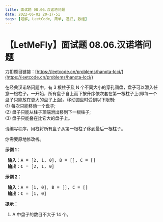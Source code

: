 ```yaml
---
title: 面试题 08.06.汉诺塔问题
date: 2022-06-02 20-17-51
tags: [题解, LeetCode, 简单, 递归, 数组]
---
```


# 【LetMeFly】面试题 08.06.汉诺塔问题

力扣题目链接：[https://leetcode.cn/problems/hanota-lcci/](https://leetcode.cn/problems/hanota-lcci/)

<p>在经典汉诺塔问题中，有 3 根柱子及 N 个不同大小的穿孔圆盘，盘子可以滑入任意一根柱子。一开始，所有盘子自上而下按升序依次套在第一根柱子上(即每一个盘子只能放在更大的盘子上面)。移动圆盘时受到以下限制:<br />
(1) 每次只能移动一个盘子;<br />
(2) 盘子只能从柱子顶端滑出移到下一根柱子;<br />
(3) 盘子只能叠在比它大的盘子上。</p>

<p>请编写程序，用栈将所有盘子从第一根柱子移到最后一根柱子。</p>

<p>你需要原地修改栈。</p>

<p><strong>示例 1：</strong></p>

<pre>
<strong> 输入</strong>：A = [2, 1, 0], B = [], C = []
<strong> 输出</strong>：C = [2, 1, 0]
</pre>

<p><strong>示例 2：</strong></p>

<pre>
<strong> 输入</strong>：A = [1, 0], B = [], C = []
<strong> 输出</strong>：C = [1, 0]
</pre>

<p><strong>提示：</strong></p>

<ol>
	<li>A 中盘子的数目不大于 14 个。</li>
</ol>


    